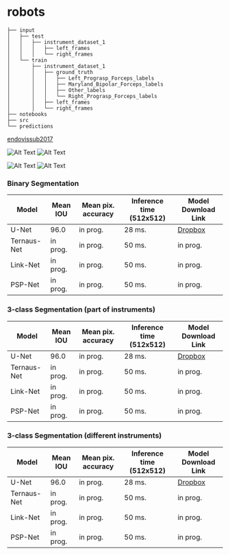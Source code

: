 # robots

```
├── input
│   ├── test
│   │   ├── instrument_dataset_1
│   │   │   ├── left_frames
│   │   │   └── right_frames
│   └── train
│       ├── instrument_dataset_1
│       │   ├── ground_truth
│       │   │   ├── Left_Prograsp_Forceps_labels
│       │   │   ├── Maryland_Bipolar_Forceps_labels
│       │   │   ├── Other_labels
│       │   │   └── Right_Prograsp_Forceps_labels
│       │   ├── left_frames
│       │   └── right_frames
├── notebooks
├── src
└── predictions
```


[endovissub2017](https://endovissub2017-roboticinstrumentsegmentation.grand-challenge.org/)

![Alt Text](https://github.com/ternaus/robots/blob/master/images/gifs/dataset4/original.gif) ![Alt Text](https://github.com/ternaus/robots/blob/master/images/gifs/dataset4/binary.gif)

![Alt Text](https://github.com/ternaus/robots/blob/master/images/gifs/dataset4/parts.gif) ![Alt Text](https://github.com/ternaus/robots/blob/master/images/gifs/dataset4/type.gif)

### Binary Segmentation

| Model            |Mean IOU   | Mean pix. accuracy | Inference time (512x512) | Model Download Link |
|------------------|-----------|--------------------|--------------------------|---------------------|
| U-Net            | 96.0      | in prog.           | 28 ms.                   | [Dropbox](https://www.dropbox.com/)|
| Ternaus-Net      | in prog.  | in prog.           | 50 ms.                   | in prog.            |
| Link-Net         | in prog.  | in prog.           | 50 ms.                   | in prog.            |
| PSP-Net          | in prog.  | in prog.           | 50 ms.                   | in prog.            |


### 3-class Segmentation (part of instruments)

| Model            |Mean IOU   | Mean pix. accuracy | Inference time (512x512) | Model Download Link |
|------------------|-----------|--------------------|--------------------------|---------------------|
| U-Net            | 96.0      | in prog.           | 28 ms.                   | [Dropbox](https://www.dropbox.com/)|
| Ternaus-Net      | in prog.  | in prog.           | 50 ms.                   | in prog.            |
| Link-Net         | in prog.  | in prog.           | 50 ms.                   | in prog.            |
| PSP-Net          | in prog.  | in prog.           | 50 ms.                   | in prog.            |

### 3-class Segmentation (different instruments)

| Model            |Mean IOU   | Mean pix. accuracy | Inference time (512x512) | Model Download Link |
|------------------|-----------|--------------------|--------------------------|---------------------|
| U-Net            | 96.0      | in prog.           | 28 ms.                   | [Dropbox](https://www.dropbox.com/)|
| Ternaus-Net      | in prog.  | in prog.           | 50 ms.                   | in prog.            |
| Link-Net         | in prog.  | in prog.           | 50 ms.                   | in prog.            |
| PSP-Net          | in prog.  | in prog.           | 50 ms.                   | in prog.            |
